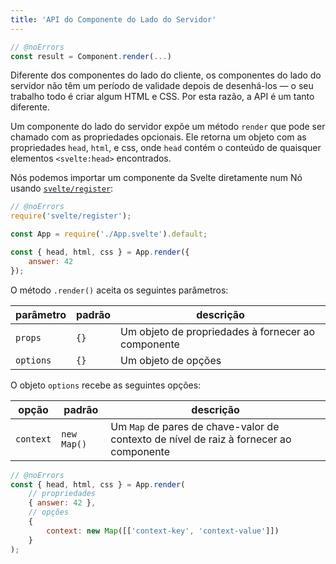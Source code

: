 ```yaml
---
title: 'API do Componente do Lado do Servidor'
---
```


```js
// @noErrors
const result = Component.render(...)
```

Diferente dos componentes do lado do cliente, os componentes do lado do servidor não têm um período de validade depois de desenhá-los — o seu trabalho todo é criar algum HTML e CSS. Por esta razão, a API é um tanto diferente.

Um componente do lado do servidor expõe um método `render` que pode ser chamado com as propriedades opcionais. Ele retorna um objeto com as propriedades `head`, `html`, e css, onde `head` contém o conteúdo de quaisquer elementos `<svelte:head>` encontrados.

Nós podemos importar um componente da Svelte diretamente num Nó usando [`svelte/register`](/docs/svelte-register):

```js
// @noErrors
require('svelte/register');

const App = require('./App.svelte').default;

const { head, html, css } = App.render({
	answer: 42
});
```

O método `.render()` aceita os seguintes parâmetros:

| parâmetro | padrão | descrição                                        |
| --------- | ------- | -------------------------------------------------- |
| `props`   | `{}`    | Um objeto de propriedades à fornecer ao componente |
| `options` | `{}`    | Um objeto de opções                                |

O objeto `options` recebe as seguintes opções:

| opção    | padrão     | descrição                                                              |
| --------- | ----------- | ------------------------------------------------------------------------ |
| `context` | `new Map()` | Um `Map` de pares de chave-valor de contexto de nível de raiz à fornecer ao componente |

```js
// @noErrors
const { head, html, css } = App.render(
	// propriedades
	{ answer: 42 },
	// opções
	{
		context: new Map([['context-key', 'context-value']])
	}
);
```
